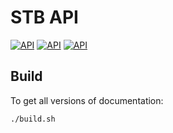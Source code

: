 STB API
=======

[![API](https://img.shields.io/badge/API-v342-orange.svg?style=flat-square)](https://stbapi.github.io/v342/)
[![API](https://img.shields.io/badge/API-v343-orange.svg?style=flat-square)](https://stbapi.github.io/v343/)
[![API](https://img.shields.io/badge/API-v344-orange.svg?style=flat-square)](https://stbapi.github.io/v344/)


## Build ##

To get all versions of documentation:

```bash
./build.sh
```
